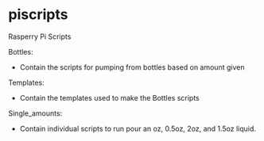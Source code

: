 # piscripts
Rasperry Pi Scripts

Bottles:
* Contain the scripts for pumping from bottles based on amount given

Templates: 
* Contain the templates used to make the Bottles scripts

Single_amounts:
* Contain individual scripts to run pour an oz, 0.5oz, 2oz, and 1.5oz liquid.




